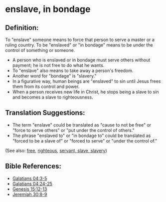 # enslave, in bondage #

## Definition: ##

To "enslave" someone means to force that person to serve a master or a ruling country. To be "enslaved" or "in bondage" means to be under the control of something or someone.

* A person who is enslaved or in bondage must serve others without payment; he is not free to do what he wants.
* To "enslave" also means to take away a person's freedom.
* Another word for "bondage" is "slavery."
* In a figurative way, human beings are "enslaved" to sin until Jesus frees them from its control and power.
* When a person receives new life in Christ, he stops being a slave to sin and becomes a slave to righteousness.

## Translation Suggestions: ##

* The term "enslave" could be translated as "cause to not be free" or "force to serve others" or "put under the control of others."
* The phrase "enslaved to" or "in bondage to" could be translated as "forced to be a slave of" or "forced to serve" or "under the control of."

(See also: [free](../kt/free.md), [righteous](../kt/righteous.md), [servant, slave, slavery](../other/servant.md))

## Bible References: ##

* [Galatians 04:3-5](https://door43.org/en/bible/notes/gal/04/03)
* [Galatians 04:24-25](https://door43.org/en/bible/notes/gal/04/24)
* [Genesis 15:12-13](https://door43.org/en/bible/notes/gen/15/12)
* [Jeremiah 30:8-9](https://door43.org/en/bible/notes/jer/30/08)

